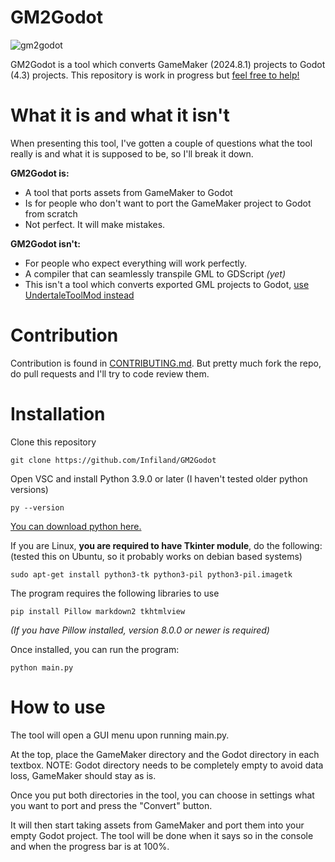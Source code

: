 # GM2Godot

![gm2godot](https://github.com/user-attachments/assets/335ec730-9bdb-4500-ac6c-5690d386a185)

GM2Godot is a tool which converts GameMaker (2024.8.1) projects to Godot (4.3) projects.
This repository is work in progress but [feel free to help!](https://github.com/Infiland/GM2Godot/blob/main/CONTRIBUTING.md)

# What it is and what it isn't

When presenting this tool, I've gotten a couple of questions what the tool really is and what it is supposed to be, so I'll break it down.

**GM2Godot is:**
- A tool that ports assets from GameMaker to Godot
- Is for people who don't want to port the GameMaker project to Godot from scratch
- Not perfect. It will make mistakes.

**GM2Godot isn't:**
- For people who expect everything will work perfectly.
- A compiler that can seamlessly transpile GML to GDScript *(yet)*
- This isn't a tool which converts exported GML projects to Godot, [use UndertaleToolMod instead](https://github.com/UnderminersTeam/UndertaleModTool)

# Contribution
Contribution is found in [CONTRIBUTING.md](https://github.com/Infiland/GM2Godot/blob/main/CONTRIBUTING.md). But pretty much fork the repo, do pull requests and I'll try to code review them.

# Installation

Clone this repository
```
git clone https://github.com/Infiland/GM2Godot
```
Open VSC and install Python 3.9.0 or later (I haven't tested older python versions)
```
py --version
```
[You can download python here.](https://www.python.org/downloads/)

If you are Linux, **you are required to have Tkinter module**, do the following: (tested this on Ubuntu, so it probably works on debian based systems)
```
sudo apt-get install python3-tk python3-pil python3-pil.imagetk
```

The program requires the following libraries to use
```
pip install Pillow markdown2 tkhtmlview
```
*(If you have Pillow installed, version 8.0.0 or newer is required)*

Once installed, you can run the program:
```
python main.py
```

# How to use
The tool will open a GUI menu upon running main.py.

At the top, place the GameMaker directory and the Godot directory in each textbox.
NOTE: Godot directory needs to be completely empty to avoid data loss, GameMaker should stay as is.

Once you put both directories in the tool, you can choose in settings what you want to port and press the "Convert" button.

It will then start taking assets from GameMaker and port them into your empty Godot project.
The tool will be done when it says so in the console and when the progress bar is at 100%.
